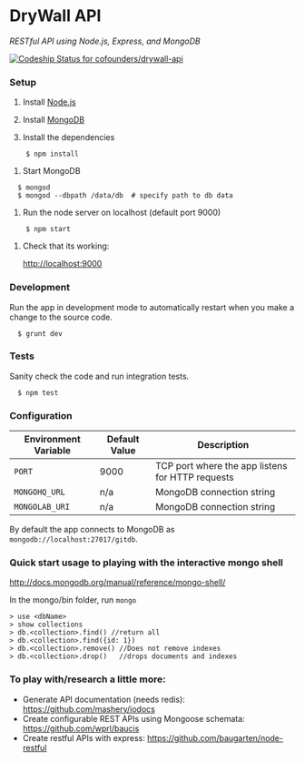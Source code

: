 # DryWall API

*RESTful API using Node.js, Express, and MongoDB*

[ ![Codeship Status for cofounders/drywall-api](https://codeship.io/projects/cb87fab0-04be-0132-38cc-22164d46567f/status)](https://codeship.io/projects/30705)

### Setup

1. Install [Node.js](http://nodejs.org/)

1. Install [MongoDB](http://docs.mongodb.org/manual/installation/)

1. Install the dependencies
```
	$ npm install
```
1. Start MongoDB
```
  $ mongod
  $ mongod --dbpath /data/db  # specify path to db data
```
1. Run the node server on localhost (default port 9000)
```
	$ npm start
```
1. Check that its working:

	<http://localhost:9000>

### Development

Run the app in development mode to automatically restart when you make a change to the source code.
```
  $ grunt dev
```
### Tests

Sanity check the code and run integration tests.
```
  $ npm test
```
### Configuration

| Environment Variable | Default Value | Description |
| --- | --- |--- |
| `PORT` | 9000 | TCP port where the app listens for HTTP requests |
| `MONGOHQ_URL` | n/a | MongoDB connection string |
| `MONGOLAB_URI` | n/a | MongoDB connection string |

By default the app connects to MongoDB as `mongodb://localhost:27017/gitdb`.

### Quick start usage to playing with the interactive mongo shell

<http://docs.mongodb.org/manual/reference/mongo-shell/>

In the mongo/bin folder, run `mongo`

	> use <dbName>
	> show collections
	> db.<collection>.find() //return all
	> db.<collection>.find({id: 1})
	> db.<collection>.remove() //Does not remove indexes
	> db.<collection>.drop()   //drops documents and indexes

### To play with/research a little more:

- Generate API documentation (needs redis): <https://github.com/mashery/iodocs>
- Create configurable REST APIs using Mongoose schemata: <https://github.com/wprl/baucis>
- Create restful APIs with express: <https://github.com/baugarten/node-restful>
